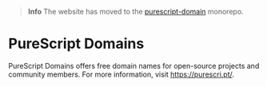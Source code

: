 > **Info**
> The website has moved to the [purescript-domain](https://github.com/purescript-domain/purescript-domain) monorepo.

# PureScript Domains

PureScript Domains offers free domain names for open-source projects and community members. For more information, visit https://purescri.pt/.
